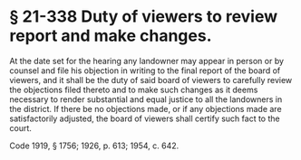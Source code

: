 # § 21-338 Duty of viewers to review report and make changes.

<p>At the date set for the hearing any landowner may appear in person or by counsel and file his objection in writing to the final report of the board of viewers, and it shall be the duty of said board of viewers to carefully review the objections filed thereto and to make such changes as it deems necessary to render substantial and equal justice to all the landowners in the district. If there be no objections made, or if any objections made are satisfactorily adjusted, the board of viewers shall certify such fact to the court.</p><p>Code 1919, § 1756; 1926, p. 613; 1954, c. 642.</p>
